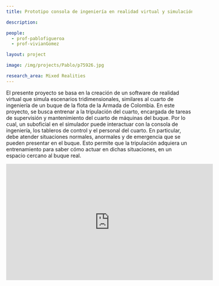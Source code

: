 ```yaml
---
title: Prototipo consola de ingeniería en realidad virtual y simulación en el entrenamiento de tripulaciones de la flota naval de la armada de Colombia

description:

people:
  - prof-pablofigueroa
  - prof-vivianGomez

layout: project

image: /img/projects/Pablo/p75926.jpg

research_area: Mixed Realities
---
```


El presente proyecto se basa en la creación de un software de realidad virtual que simula escenarios tridimensionales, similares al cuarto de ingeniería de un buque de la flota de la Armada de Colombia. En este proyecto, se busca entrenar a la tripulación del cuarto, encargada de tareas de supervisión y mantenimiento del cuarto de máquinas del buque. Por lo cual, un suboficial en el simulador puede interactuar con la consola de ingeniería, los tableros de control y el personal del cuarto. En particular, debe atender situaciones normales, anormales y de emergencia que se pueden presentar en el buque. Esto permite que la tripulación adquiera un entrenamiento para saber cómo actuar en dichas situaciones, en un espacio cercano al buque real.

<center>
  <iframe width="560" height="315" src="https://www.youtube.com/embed/ScdDqaJFiPg" title="YouTube video player" frameborder="0" allow="accelerometer; autoplay; clipboard-write; encrypted-media; gyroscope; picture-in-picture" allowfullscreen></iframe>
</center>
